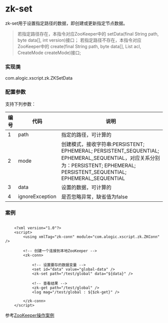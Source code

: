 zk-set
=======

zk-set用于设置指定路径的数据，即创建或更新指定节点数据。

>若指定路径存在，本指令对应ZooKeeper中的	setData(final String path, byte data[], int version)接口；
>若指定路径不存在，本指令对应ZooKeeper中的  create(final String path, byte data[], List<ACL> acl, CreateMode createMode)接口;

### 实现类

com.alogic.xscript.zk.ZKSetData

### 配置参数

支持下列参数：

| 编号 | 代码 | 说明 |
| ---- | ---- | ---- |
| 1 | path | 指定的路径，可计算的 |
| 2 | mode | 创建模式，接收字符串:PERSISTENT; EPHEMERAL; PERSISTENT_SEQUENTIAL; EPHEMERAL_SEQUENTIAL，对应关系分别为：PERSISTENT; EPHEMERAL; PERSISTENT_SEQUENTIAL; EPHEMERAL_SEQUENTIAL |
| 3 | data | 设置的数据，可计算的 |
| 4 | ignoreException | 是否忽略异常，缺省值为false |

### 案例

```

	<?xml version="1.0"?>
	<script>
		<using xmlTag="zk-conn" module="com.alogic.xscript.zk.ZKConn" />
		
		<!-- 创建一个连接到本地ZooKeeper -->
		<zk-conn>
		
			<!-- 设置要存的数据变量 -->
			<set id="data" value="global-data" />
			<zk-set path="/test/global" data="${data}" />	
			
			<!-- 查看结果 -->
			<zk-get path="/test/global" />
			<log mag="/test/global : ${$zk-get}" />
		
		</zk-conn>
	</script>

```

参考[ZooKeeper操作案例](Example.md)